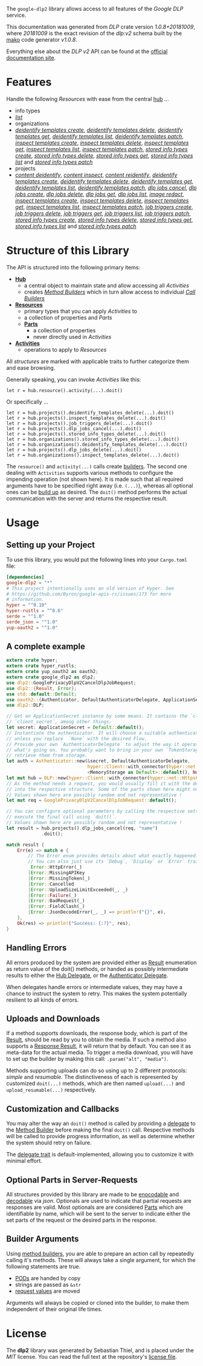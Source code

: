 <!---
DO NOT EDIT !
This file was generated automatically from 'src/mako/api/README.md.mako'
DO NOT EDIT !
-->
The `google-dlp2` library allows access to all features of the *Google DLP* service.

This documentation was generated from *DLP* crate version *1.0.8+20181009*, where *20181009* is the exact revision of the *dlp:v2* schema built by the [mako](http://www.makotemplates.org/) code generator *v1.0.8*.

Everything else about the *DLP* *v2* API can be found at the
[official documentation site](https://cloud.google.com/dlp/docs/).
# Features

Handle the following *Resources* with ease from the central [hub](https://docs.rs/google-dlp2/1.0.8+20181009/google_dlp2/struct.DLP.html) ... 

* info types
 * [*list*](https://docs.rs/google-dlp2/1.0.8+20181009/google_dlp2/struct.InfoTypeListCall.html)
* organizations
 * [*deidentify templates create*](https://docs.rs/google-dlp2/1.0.8+20181009/google_dlp2/struct.OrganizationDeidentifyTemplateCreateCall.html), [*deidentify templates delete*](https://docs.rs/google-dlp2/1.0.8+20181009/google_dlp2/struct.OrganizationDeidentifyTemplateDeleteCall.html), [*deidentify templates get*](https://docs.rs/google-dlp2/1.0.8+20181009/google_dlp2/struct.OrganizationDeidentifyTemplateGetCall.html), [*deidentify templates list*](https://docs.rs/google-dlp2/1.0.8+20181009/google_dlp2/struct.OrganizationDeidentifyTemplateListCall.html), [*deidentify templates patch*](https://docs.rs/google-dlp2/1.0.8+20181009/google_dlp2/struct.OrganizationDeidentifyTemplatePatchCall.html), [*inspect templates create*](https://docs.rs/google-dlp2/1.0.8+20181009/google_dlp2/struct.OrganizationInspectTemplateCreateCall.html), [*inspect templates delete*](https://docs.rs/google-dlp2/1.0.8+20181009/google_dlp2/struct.OrganizationInspectTemplateDeleteCall.html), [*inspect templates get*](https://docs.rs/google-dlp2/1.0.8+20181009/google_dlp2/struct.OrganizationInspectTemplateGetCall.html), [*inspect templates list*](https://docs.rs/google-dlp2/1.0.8+20181009/google_dlp2/struct.OrganizationInspectTemplateListCall.html), [*inspect templates patch*](https://docs.rs/google-dlp2/1.0.8+20181009/google_dlp2/struct.OrganizationInspectTemplatePatchCall.html), [*stored info types create*](https://docs.rs/google-dlp2/1.0.8+20181009/google_dlp2/struct.OrganizationStoredInfoTypeCreateCall.html), [*stored info types delete*](https://docs.rs/google-dlp2/1.0.8+20181009/google_dlp2/struct.OrganizationStoredInfoTypeDeleteCall.html), [*stored info types get*](https://docs.rs/google-dlp2/1.0.8+20181009/google_dlp2/struct.OrganizationStoredInfoTypeGetCall.html), [*stored info types list*](https://docs.rs/google-dlp2/1.0.8+20181009/google_dlp2/struct.OrganizationStoredInfoTypeListCall.html) and [*stored info types patch*](https://docs.rs/google-dlp2/1.0.8+20181009/google_dlp2/struct.OrganizationStoredInfoTypePatchCall.html)
* projects
 * [*content deidentify*](https://docs.rs/google-dlp2/1.0.8+20181009/google_dlp2/struct.ProjectContentDeidentifyCall.html), [*content inspect*](https://docs.rs/google-dlp2/1.0.8+20181009/google_dlp2/struct.ProjectContentInspectCall.html), [*content reidentify*](https://docs.rs/google-dlp2/1.0.8+20181009/google_dlp2/struct.ProjectContentReidentifyCall.html), [*deidentify templates create*](https://docs.rs/google-dlp2/1.0.8+20181009/google_dlp2/struct.ProjectDeidentifyTemplateCreateCall.html), [*deidentify templates delete*](https://docs.rs/google-dlp2/1.0.8+20181009/google_dlp2/struct.ProjectDeidentifyTemplateDeleteCall.html), [*deidentify templates get*](https://docs.rs/google-dlp2/1.0.8+20181009/google_dlp2/struct.ProjectDeidentifyTemplateGetCall.html), [*deidentify templates list*](https://docs.rs/google-dlp2/1.0.8+20181009/google_dlp2/struct.ProjectDeidentifyTemplateListCall.html), [*deidentify templates patch*](https://docs.rs/google-dlp2/1.0.8+20181009/google_dlp2/struct.ProjectDeidentifyTemplatePatchCall.html), [*dlp jobs cancel*](https://docs.rs/google-dlp2/1.0.8+20181009/google_dlp2/struct.ProjectDlpJobCancelCall.html), [*dlp jobs create*](https://docs.rs/google-dlp2/1.0.8+20181009/google_dlp2/struct.ProjectDlpJobCreateCall.html), [*dlp jobs delete*](https://docs.rs/google-dlp2/1.0.8+20181009/google_dlp2/struct.ProjectDlpJobDeleteCall.html), [*dlp jobs get*](https://docs.rs/google-dlp2/1.0.8+20181009/google_dlp2/struct.ProjectDlpJobGetCall.html), [*dlp jobs list*](https://docs.rs/google-dlp2/1.0.8+20181009/google_dlp2/struct.ProjectDlpJobListCall.html), [*image redact*](https://docs.rs/google-dlp2/1.0.8+20181009/google_dlp2/struct.ProjectImageRedactCall.html), [*inspect templates create*](https://docs.rs/google-dlp2/1.0.8+20181009/google_dlp2/struct.ProjectInspectTemplateCreateCall.html), [*inspect templates delete*](https://docs.rs/google-dlp2/1.0.8+20181009/google_dlp2/struct.ProjectInspectTemplateDeleteCall.html), [*inspect templates get*](https://docs.rs/google-dlp2/1.0.8+20181009/google_dlp2/struct.ProjectInspectTemplateGetCall.html), [*inspect templates list*](https://docs.rs/google-dlp2/1.0.8+20181009/google_dlp2/struct.ProjectInspectTemplateListCall.html), [*inspect templates patch*](https://docs.rs/google-dlp2/1.0.8+20181009/google_dlp2/struct.ProjectInspectTemplatePatchCall.html), [*job triggers create*](https://docs.rs/google-dlp2/1.0.8+20181009/google_dlp2/struct.ProjectJobTriggerCreateCall.html), [*job triggers delete*](https://docs.rs/google-dlp2/1.0.8+20181009/google_dlp2/struct.ProjectJobTriggerDeleteCall.html), [*job triggers get*](https://docs.rs/google-dlp2/1.0.8+20181009/google_dlp2/struct.ProjectJobTriggerGetCall.html), [*job triggers list*](https://docs.rs/google-dlp2/1.0.8+20181009/google_dlp2/struct.ProjectJobTriggerListCall.html), [*job triggers patch*](https://docs.rs/google-dlp2/1.0.8+20181009/google_dlp2/struct.ProjectJobTriggerPatchCall.html), [*stored info types create*](https://docs.rs/google-dlp2/1.0.8+20181009/google_dlp2/struct.ProjectStoredInfoTypeCreateCall.html), [*stored info types delete*](https://docs.rs/google-dlp2/1.0.8+20181009/google_dlp2/struct.ProjectStoredInfoTypeDeleteCall.html), [*stored info types get*](https://docs.rs/google-dlp2/1.0.8+20181009/google_dlp2/struct.ProjectStoredInfoTypeGetCall.html), [*stored info types list*](https://docs.rs/google-dlp2/1.0.8+20181009/google_dlp2/struct.ProjectStoredInfoTypeListCall.html) and [*stored info types patch*](https://docs.rs/google-dlp2/1.0.8+20181009/google_dlp2/struct.ProjectStoredInfoTypePatchCall.html)




# Structure of this Library

The API is structured into the following primary items:

* **[Hub](https://docs.rs/google-dlp2/1.0.8+20181009/google_dlp2/struct.DLP.html)**
    * a central object to maintain state and allow accessing all *Activities*
    * creates [*Method Builders*](https://docs.rs/google-dlp2/1.0.8+20181009/google_dlp2/trait.MethodsBuilder.html) which in turn
      allow access to individual [*Call Builders*](https://docs.rs/google-dlp2/1.0.8+20181009/google_dlp2/trait.CallBuilder.html)
* **[Resources](https://docs.rs/google-dlp2/1.0.8+20181009/google_dlp2/trait.Resource.html)**
    * primary types that you can apply *Activities* to
    * a collection of properties and *Parts*
    * **[Parts](https://docs.rs/google-dlp2/1.0.8+20181009/google_dlp2/trait.Part.html)**
        * a collection of properties
        * never directly used in *Activities*
* **[Activities](https://docs.rs/google-dlp2/1.0.8+20181009/google_dlp2/trait.CallBuilder.html)**
    * operations to apply to *Resources*

All *structures* are marked with applicable traits to further categorize them and ease browsing.

Generally speaking, you can invoke *Activities* like this:

```Rust,ignore
let r = hub.resource().activity(...).doit()
```

Or specifically ...

```ignore
let r = hub.projects().deidentify_templates_delete(...).doit()
let r = hub.projects().inspect_templates_delete(...).doit()
let r = hub.projects().job_triggers_delete(...).doit()
let r = hub.projects().dlp_jobs_cancel(...).doit()
let r = hub.projects().stored_info_types_delete(...).doit()
let r = hub.organizations().stored_info_types_delete(...).doit()
let r = hub.organizations().deidentify_templates_delete(...).doit()
let r = hub.projects().dlp_jobs_delete(...).doit()
let r = hub.organizations().inspect_templates_delete(...).doit()
```

The `resource()` and `activity(...)` calls create [builders][builder-pattern]. The second one dealing with `Activities` 
supports various methods to configure the impending operation (not shown here). It is made such that all required arguments have to be 
specified right away (i.e. `(...)`), whereas all optional ones can be [build up][builder-pattern] as desired.
The `doit()` method performs the actual communication with the server and returns the respective result.

# Usage

## Setting up your Project

To use this library, you would put the following lines into your `Cargo.toml` file:

```toml
[dependencies]
google-dlp2 = "*"
# This project intentionally uses an old version of Hyper. See
# https://github.com/Byron/google-apis-rs/issues/173 for more
# information.
hyper = "^0.10"
hyper-rustls = "^0.6"
serde = "^1.0"
serde_json = "^1.0"
yup-oauth2 = "^1.0"
```

## A complete example

```Rust
extern crate hyper;
extern crate hyper_rustls;
extern crate yup_oauth2 as oauth2;
extern crate google_dlp2 as dlp2;
use dlp2::GooglePrivacyDlpV2CancelDlpJobRequest;
use dlp2::{Result, Error};
use std::default::Default;
use oauth2::{Authenticator, DefaultAuthenticatorDelegate, ApplicationSecret, MemoryStorage};
use dlp2::DLP;

// Get an ApplicationSecret instance by some means. It contains the `client_id` and 
// `client_secret`, among other things.
let secret: ApplicationSecret = Default::default();
// Instantiate the authenticator. It will choose a suitable authentication flow for you, 
// unless you replace  `None` with the desired Flow.
// Provide your own `AuthenticatorDelegate` to adjust the way it operates and get feedback about 
// what's going on. You probably want to bring in your own `TokenStorage` to persist tokens and
// retrieve them from storage.
let auth = Authenticator::new(&secret, DefaultAuthenticatorDelegate,
                              hyper::Client::with_connector(hyper::net::HttpsConnector::new(hyper_rustls::TlsClient::new())),
                              <MemoryStorage as Default>::default(), None);
let mut hub = DLP::new(hyper::Client::with_connector(hyper::net::HttpsConnector::new(hyper_rustls::TlsClient::new())), auth);
// As the method needs a request, you would usually fill it with the desired information
// into the respective structure. Some of the parts shown here might not be applicable !
// Values shown here are possibly random and not representative !
let mut req = GooglePrivacyDlpV2CancelDlpJobRequest::default();

// You can configure optional parameters by calling the respective setters at will, and
// execute the final call using `doit()`.
// Values shown here are possibly random and not representative !
let result = hub.projects().dlp_jobs_cancel(req, "name")
             .doit();

match result {
    Err(e) => match e {
        // The Error enum provides details about what exactly happened.
        // You can also just use its `Debug`, `Display` or `Error` traits
         Error::HttpError(_)
        |Error::MissingAPIKey
        |Error::MissingToken(_)
        |Error::Cancelled
        |Error::UploadSizeLimitExceeded(_, _)
        |Error::Failure(_)
        |Error::BadRequest(_)
        |Error::FieldClash(_)
        |Error::JsonDecodeError(_, _) => println!("{}", e),
    },
    Ok(res) => println!("Success: {:?}", res),
}

```
## Handling Errors

All errors produced by the system are provided either as [Result](https://docs.rs/google-dlp2/1.0.8+20181009/google_dlp2/enum.Result.html) enumeration as return value of 
the doit() methods, or handed as possibly intermediate results to either the 
[Hub Delegate](https://docs.rs/google-dlp2/1.0.8+20181009/google_dlp2/trait.Delegate.html), or the [Authenticator Delegate](https://docs.rs/yup-oauth2/*/yup_oauth2/trait.AuthenticatorDelegate.html).

When delegates handle errors or intermediate values, they may have a chance to instruct the system to retry. This 
makes the system potentially resilient to all kinds of errors.

## Uploads and Downloads
If a method supports downloads, the response body, which is part of the [Result](https://docs.rs/google-dlp2/1.0.8+20181009/google_dlp2/enum.Result.html), should be
read by you to obtain the media.
If such a method also supports a [Response Result](https://docs.rs/google-dlp2/1.0.8+20181009/google_dlp2/trait.ResponseResult.html), it will return that by default.
You can see it as meta-data for the actual media. To trigger a media download, you will have to set up the builder by making
this call: `.param("alt", "media")`.

Methods supporting uploads can do so using up to 2 different protocols: 
*simple* and *resumable*. The distinctiveness of each is represented by customized 
`doit(...)` methods, which are then named `upload(...)` and `upload_resumable(...)` respectively.

## Customization and Callbacks

You may alter the way an `doit()` method is called by providing a [delegate](https://docs.rs/google-dlp2/1.0.8+20181009/google_dlp2/trait.Delegate.html) to the 
[Method Builder](https://docs.rs/google-dlp2/1.0.8+20181009/google_dlp2/trait.CallBuilder.html) before making the final `doit()` call. 
Respective methods will be called to provide progress information, as well as determine whether the system should 
retry on failure.

The [delegate trait](https://docs.rs/google-dlp2/1.0.8+20181009/google_dlp2/trait.Delegate.html) is default-implemented, allowing you to customize it with minimal effort.

## Optional Parts in Server-Requests

All structures provided by this library are made to be [enocodable](https://docs.rs/google-dlp2/1.0.8+20181009/google_dlp2/trait.RequestValue.html) and 
[decodable](https://docs.rs/google-dlp2/1.0.8+20181009/google_dlp2/trait.ResponseResult.html) via *json*. Optionals are used to indicate that partial requests are responses 
are valid.
Most optionals are are considered [Parts](https://docs.rs/google-dlp2/1.0.8+20181009/google_dlp2/trait.Part.html) which are identifiable by name, which will be sent to 
the server to indicate either the set parts of the request or the desired parts in the response.

## Builder Arguments

Using [method builders](https://docs.rs/google-dlp2/1.0.8+20181009/google_dlp2/trait.CallBuilder.html), you are able to prepare an action call by repeatedly calling it's methods.
These will always take a single argument, for which the following statements are true.

* [PODs][wiki-pod] are handed by copy
* strings are passed as `&str`
* [request values](https://docs.rs/google-dlp2/1.0.8+20181009/google_dlp2/trait.RequestValue.html) are moved

Arguments will always be copied or cloned into the builder, to make them independent of their original life times.

[wiki-pod]: http://en.wikipedia.org/wiki/Plain_old_data_structure
[builder-pattern]: http://en.wikipedia.org/wiki/Builder_pattern
[google-go-api]: https://github.com/google/google-api-go-client

# License
The **dlp2** library was generated by Sebastian Thiel, and is placed 
under the *MIT* license.
You can read the full text at the repository's [license file][repo-license].

[repo-license]: https://github.com/Byron/google-apis-rsblob/master/LICENSE.md
